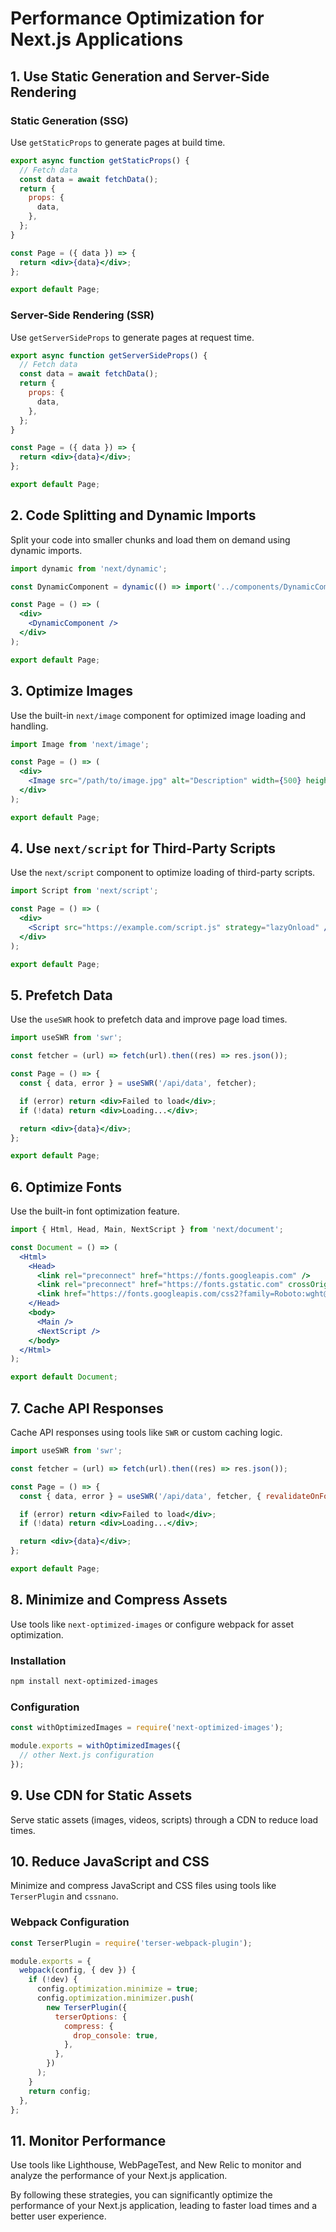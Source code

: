 # Performance Optimization for Next.js Applications

## 1. Use Static Generation and Server-Side Rendering

### Static Generation (SSG)
Use `getStaticProps` to generate pages at build time.

```jsx
export async function getStaticProps() {
  // Fetch data
  const data = await fetchData();
  return {
    props: {
      data,
    },
  };
}

const Page = ({ data }) => {
  return <div>{data}</div>;
};

export default Page;
```

### Server-Side Rendering (SSR)
Use `getServerSideProps` to generate pages at request time.

```jsx
export async function getServerSideProps() {
  // Fetch data
  const data = await fetchData();
  return {
    props: {
      data,
    },
  };
}

const Page = ({ data }) => {
  return <div>{data}</div>;
};

export default Page;
```

## 2. Code Splitting and Dynamic Imports

Split your code into smaller chunks and load them on demand using dynamic imports.

```jsx
import dynamic from 'next/dynamic';

const DynamicComponent = dynamic(() => import('../components/DynamicComponent'));

const Page = () => (
  <div>
    <DynamicComponent />
  </div>
);

export default Page;
```

## 3. Optimize Images

Use the built-in `next/image` component for optimized image loading and handling.

```jsx
import Image from 'next/image';

const Page = () => (
  <div>
    <Image src="/path/to/image.jpg" alt="Description" width={500} height={500} />
  </div>
);

export default Page;
```

## 4. Use `next/script` for Third-Party Scripts

Use the `next/script` component to optimize loading of third-party scripts.

```jsx
import Script from 'next/script';

const Page = () => (
  <div>
    <Script src="https://example.com/script.js" strategy="lazyOnload" />
  </div>
);

export default Page;
```

## 5. Prefetch Data

Use the `useSWR` hook to prefetch data and improve page load times.

```jsx
import useSWR from 'swr';

const fetcher = (url) => fetch(url).then((res) => res.json());

const Page = () => {
  const { data, error } = useSWR('/api/data', fetcher);

  if (error) return <div>Failed to load</div>;
  if (!data) return <div>Loading...</div>;

  return <div>{data}</div>;
};

export default Page;
```

## 6. Optimize Fonts

Use the built-in font optimization feature.

```jsx
import { Html, Head, Main, NextScript } from 'next/document';

const Document = () => (
  <Html>
    <Head>
      <link rel="preconnect" href="https://fonts.googleapis.com" />
      <link rel="preconnect" href="https://fonts.gstatic.com" crossOrigin="true" />
      <link href="https://fonts.googleapis.com/css2?family=Roboto:wght@400;700&display=swap" rel="stylesheet" />
    </Head>
    <body>
      <Main />
      <NextScript />
    </body>
  </Html>
);

export default Document;
```

## 7. Cache API Responses

Cache API responses using tools like `SWR` or custom caching logic.

```jsx
import useSWR from 'swr';

const fetcher = (url) => fetch(url).then((res) => res.json());

const Page = () => {
  const { data, error } = useSWR('/api/data', fetcher, { revalidateOnFocus: false });

  if (error) return <div>Failed to load</div>;
  if (!data) return <div>Loading...</div>;

  return <div>{data}</div>;
};

export default Page;
```

## 8. Minimize and Compress Assets

Use tools like `next-optimized-images` or configure webpack for asset optimization.

### Installation
```bash
npm install next-optimized-images
```

### Configuration
```javascript name=next.config.js
const withOptimizedImages = require('next-optimized-images');

module.exports = withOptimizedImages({
  // other Next.js configuration
});
```

## 9. Use CDN for Static Assets

Serve static assets (images, videos, scripts) through a CDN to reduce load times.

## 10. Reduce JavaScript and CSS

Minimize and compress JavaScript and CSS files using tools like `TerserPlugin` and `cssnano`.

### Webpack Configuration
```javascript name=next.config.js
const TerserPlugin = require('terser-webpack-plugin');

module.exports = {
  webpack(config, { dev }) {
    if (!dev) {
      config.optimization.minimize = true;
      config.optimization.minimizer.push(
        new TerserPlugin({
          terserOptions: {
            compress: {
              drop_console: true,
            },
          },
        })
      );
    }
    return config;
  },
};
```

## 11. Monitor Performance

Use tools like Lighthouse, WebPageTest, and New Relic to monitor and analyze the performance of your Next.js application.

By following these strategies, you can significantly optimize the performance of your Next.js application, leading to faster load times and a better user experience.